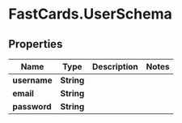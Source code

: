 # FastCards.UserSchema

## Properties

Name | Type | Description | Notes
------------ | ------------- | ------------- | -------------
**username** | **String** |  | 
**email** | **String** |  | 
**password** | **String** |  | 



